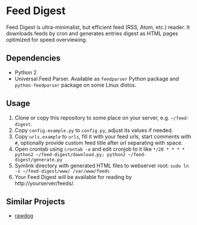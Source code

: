 # Feed Digest
Feed Digest is ultra-minimalist, but efficient feed (RSS, Atom, etc.) reader. It downloads feeds by cron and generates entries digest as HTML pages optimized for speed overviewing.

## Dependencies
- Python 2
- Universal Feed Parser. Available as `feedparser` Python package and `python-feedparser` package on some Linux distos.

## Usage
1. Clone or copy this repository to some place on your server, e.g. `~/feed-digest`.
2. Copy `config.example.py` to `config.py`, adjust its values if needed.
3. Copy `urls.example` to `urls`, fill it with your feed urls, start comments with `#`, optionally provide custom feed title after url separating with space.
4. Open crontab using `crontab -e` and edit cronjob to it like `*/20 * * * * python2 ~/feed-digest/download.py; python2 ~/feed-digest/generate.py`
5. Symlink directory with generated HTML files to webserver root: `sudo ln -s ~/feed-digest/www/ /var/www/feeds`
6. Your Feed Digest will be available for reading by http://yourserver/feeds/.

## Similar Projects
- [rawdog](http://offog.org/code/rawdog/)
